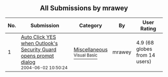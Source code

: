 ﻿<div align="center">

## All Submissions by mrawey

</div>

No.  | Submission | Category | By   | User Rating
---- | ---------- | -------- | ---- | -----------
1 | [Auto Click YES when Outlook's Security Guard opens prompt dialog<br /><sup>2004-06-02 10:50:24</sup>](https://github.com/Planet-Source-Code/mrawey-auto-click-yes-when-outlook-s-security-guard-opens-prompt-dialog__1-54150) | [Miscellaneous<br /><sup>Visual Basic</sup>](../ByCategory/miscellaneous__1-1.md) | mrawey | 4.9 (68 globes from 14 users)
